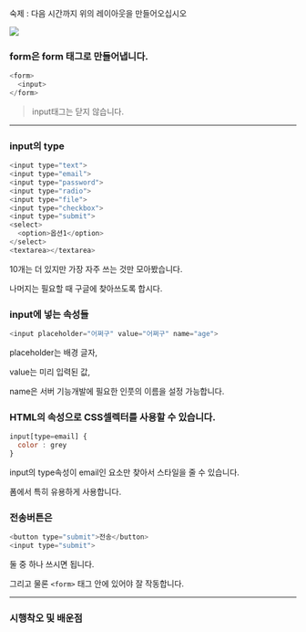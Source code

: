 숙제 : 다음 시간까지 위의 레이아웃을 만들어오십시오

![](https://velog.velcdn.com/images/gil0127/post/0bf84798-73b4-4318-8a02-beb7baa0dbfa/image.png)


### form은 form 태그로 만들어냅니다.

```js
<form>
  <input>
</form>

```

> input태그는 닫지 않습니다. 

----------

### input의 type

```js
<input type="text">
<input type="email">
<input type="password">
<input type="radio">
<input type="file">
<input type="checkbox">
<input type="submit">
<select>
  <option>옵션1</option>
</select>
<textarea></textarea>

```

10개는 더 있지만 가장 자주 쓰는 것만 모아봤습니다. 

나머지는 필요할 때 구글에 찾아쓰도록 합시다.  

### input에 넣는 속성들

```js
<input placeholder="어쩌구" value="어쩌구" name="age">

```

placeholder는 배경 글자,

value는 미리 입력된 값,

name은 서버 기능개발에 필요한 인풋의 이름을 설정 가능합니다.


### HTML의 속성으로 CSS셀렉터를 사용할 수 있습니다.

```js
input[type=email] {
  color : grey
}

```

input의 type속성이 email인 요소만 찾아서 스타일을 줄 수 있습니다. 

폼에서 특히 유용하게 사용합니다. 

### 전송버튼은 

```js
<button type="submit">전송</button>
<input type="submit">

```

둘 중 하나 쓰시면 됩니다.

그리고 물론 `<form>` 태그 안에 있어야 잘 작동합니다.

----------------

### 시행착오 및 배운점




